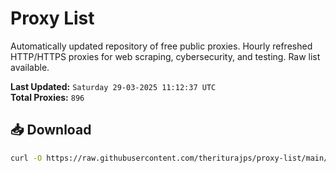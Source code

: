 # Proxy List

Automatically updated repository of free public proxies. Hourly refreshed HTTP/HTTPS proxies for web scraping, cybersecurity, and testing. Raw list available.

**Last Updated:** `Saturday 29-03-2025 11:12:37 UTC`  
**Total Proxies:** `896`

## 📥 Download
```bash
curl -O https://raw.githubusercontent.com/theriturajps/proxy-list/main/proxies.txt
